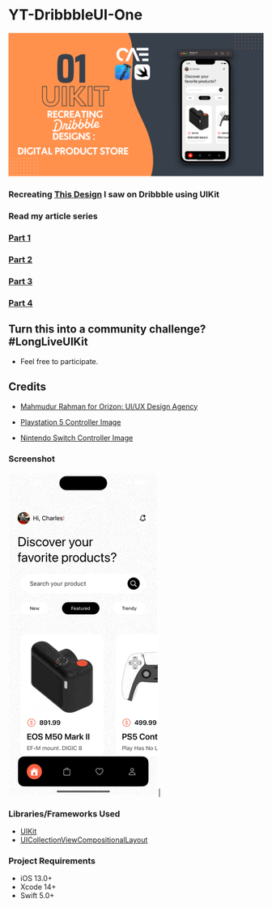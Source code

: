 # YT-DribbbleUI-One
![Dribbble - Product app page](https://raw.githubusercontent.com/CharlesAE/YT-DribbbleUI-One/main/screenshots/redesign.png)


### Recreating [This Design](https://dribbble.com/shots/15131702-Digital-Product-Store-App) I saw on Dribbble using UIKit


### Read my article series 
### [Part 1](https://medium.com/p/715f03b779a8)
### [Part 2](https://medium.com/p/4fb07a8102c5)
### [Part 3](https://medium.com/p/3cd891cc0734)
### [Part 4](https://medium.com/p/ae9f3d16c1bf)


## Turn this into a community challenge? #LongLiveUIKit
- Feel free to participate.


## Credits
- [Mahmudur Rahman for Orizon: UI/UX Design Agency](https://dribbble.com/Orizon)

- [Playstation 5 Controller Image](https://www.vecteezy.com/free-png/ps5)
- [Nintendo Switch Controller Image](https://www.vecteezy.com/free-vector/nintendo)


### Screenshot

![Product app page](https://raw.githubusercontent.com/CharlesAE/YT-DribbbleUI-One/final/screenshots/details.gif)|  


### Libraries/Frameworks Used
* [UIKit](https://developer.apple.com/documentation/uikit)
* [UICollectionViewCompositionalLayout](https://developer.apple.com/documentation/uikit/uicollectionviewcompositionallayout)

### Project Requirements
* iOS 13.0+
* Xcode 14+
* Swift 5.0+

